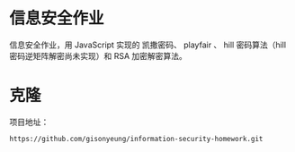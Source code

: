 # 信息安全作业
信息安全作业，用 JavaScript 实现的 凯撒密码、 playfair 、 hill 密码算法（hill 密码逆矩阵解密尚未实现）和 RSA 加密解密算法。

# 克隆
项目地址：
```
https://github.com/gisonyeung/information-security-homework.git
```
